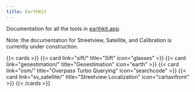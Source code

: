 ```yaml
---
title: EarthKit
---
```


Documentation for all the tools in [earthkit.app](https://earthkit.app).

Note: the documentation for Streetview, Satellite, and Calibration is currently under construction.

{{< cards >}}
  {{< card link="sift/" title="Sift" icon="glasses" >}}
  {{< card link="geoestimation/" title="Geoestimation" icon="earth" >}}
  {{< card link="osm/" title="Overpass Turbo Querying" icon="searchcode" >}}
  {{< card link="sv_satellite/" title="Streetview Localization" icon="cartaxifront" >}}
{{< /cards >}}
